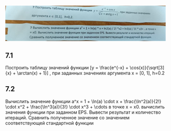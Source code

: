 ![alt text](image.png)

## 7.1
Построить таблицу значений функции \[y = \frac{e^{-x} + \cos(x)}{\sqrt[3]{x} + \arctan(x) + 1}\] , при заданных значениях аргумента x = [0, 1], h=0.2

## 7.2
Вычислить значение функции a^x = 1 + \ln(a) \cdot x + \frac{\ln^2(a)}{2!} \cdot x^2 + \frac{\ln^3(a)}{3!} \cdot x^3 + \cdots в точке x = x0. вычислить значения функции при заданном EPS. Вывести результат и количество итераций. Сравнить полученное значение со значением соответствующей стандартной функции